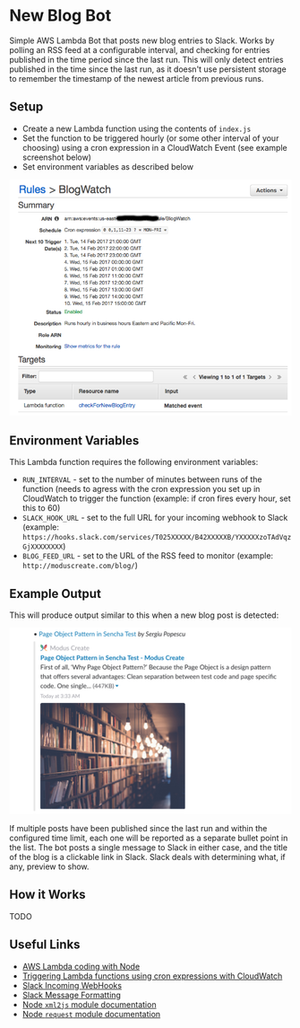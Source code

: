 # New Blog Bot

Simple AWS Lambda Bot that posts new blog entries to Slack.  Works by polling an RSS feed at a configurable interval, and checking for entries published in the time period since the last run.  This will only detect entries published in the time since the last run, as it doesn't use persistent storage to remember the timestamp of the newest article from previous runs.

## Setup

* Create a new Lambda function using the contents of `index.js`
* Set the function to be triggered hourly (or some other interval of your choosing) using a cron expression in a CloudWatch Event (see example screenshot below)
* Set environment variables as described below

![CloudWatch Event Setup](screenshots/cloudwatch_cron_event.png)

## Environment Variables

This Lambda function requires the following environment variables:

* `RUN_INTERVAL` - set to the number of minutes between runs of the function (needs to agress with the cron expression you set up in CloudWatch to trigger the function (example: if cron fires every hour, set this to 60)
* `SLACK_HOOK_URL` - set to the full URL for your incoming webhook to Slack (example: `https://hooks.slack.com/services/T025XXXXX/B42XXXXXB/YXXXXXzoTAdVqzGjXXXXXXXX`)
* `BLOG_FEED_URL` - set to the URL of the RSS feed to monitor (example: `http://moduscreate.com/blog/`)

## Example Output

This will produce output similar to this when a new blog post is detected:

![Example New Blog Published](screenshots/new_blog_entry_detected.png)

If multiple posts have been published since the last run and within the configured time limit, each one will be reported as a separate bullet point in the list.  The bot posts a single message to Slack in either case, and the title of the blog is a clickable link in Slack.  Slack deals with determining what, if any, preview to show.

## How it Works

TODO

## Useful Links

* [AWS Lambda coding with Node](http://docs.aws.amazon.com/lambda/latest/dg/programming-model.html)
* [Triggering Lambda functions using cron expressions with CloudWatch](http://docs.aws.amazon.com/lambda/latest/dg/with-scheduled-events.html)
* [Slack Incoming WebHooks](https://api.slack.com/incoming-webhooks)
* [Slack Message Formatting](https://api.slack.com/docs/message-formatting)
* [Node `xml2js` module documentation](https://www.npmjs.com/package/xml2js)
* [Node `request` module documentation](https://www.npmjs.com/package/request)
